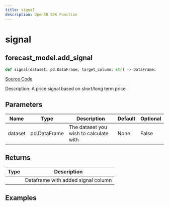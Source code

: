 ```yaml
---
title: signal
description: OpenBB SDK Function
---
```

# signal

## forecast_model.add_signal

```python
def signal(dataset: pd.DataFrame, target_column: str) -> DataFrame:
```
[Source Code](https://github.com/OpenBB-finance/OpenBBTerminal/tree/main/openbb_terminal/forecast/forecast_model.py#L361)

Description: A price signal based on short/long term price.

## Parameters

| Name | Type | Description | Default | Optional |
| ---- | ---- | ----------- | ------- | -------- |
| dataset | pd.DataFrame | The dataset you wish to calculate with | None | False |

## Returns

| Type | Description |
| ---- | ----------- |
|  | Dataframe with added signal column |

## Examples

